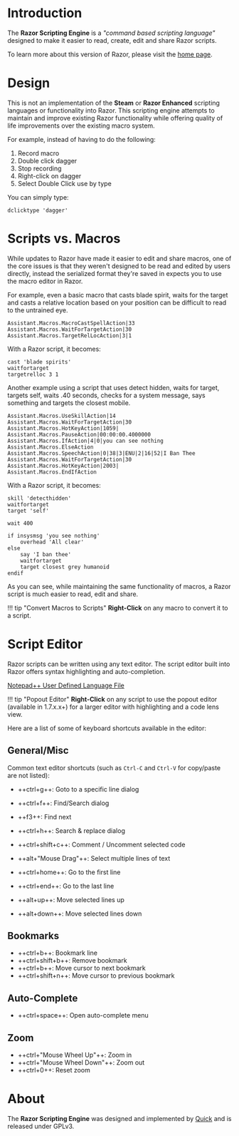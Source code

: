 # Introduction

The **Razor Scripting Engine** is a _"command based scripting language"_ designed to make it easier to read, create, edit and share Razor scripts.

To learn more about this version of Razor, please visit the [home page](http://www.razorce.com).

# Design

This is not an implementation of the **Steam** or **Razor Enhanced** scripting languages or functionality into Razor. This scripting engine attempts to maintain and improve existing Razor functionality while offering quality of life improvements over the existing macro system.

For example, instead of having to do the following:

1. Record macro
2. Double click dagger
3. Stop recording
4. Right-click on dagger
5. Select Double Click use by type

You can simply type:

```vim
dclicktype 'dagger'
```

# Scripts vs. Macros

While updates to Razor have made it easier to edit and share macros, one of the core issues is that they weren't designed to be read and edited by users directly, instead the serialized format they're saved in expects you to use the macro editor in Razor.

For example, even a basic macro that casts blade spirit, waits for the target and casts a relative location based on your position can be difficult to read to the untrained eye.

```vim
Assistant.Macros.MacroCastSpellAction|33
Assistant.Macros.WaitForTargetAction|30
Assistant.Macros.TargetRelLocAction|3|1
```

With a Razor script, it becomes:

```vim
cast 'blade spirits'
waitfortarget
targetrelloc 3 1
```

Another example using a script that uses detect hidden, waits for target, targets self, waits .40 seconds, checks for a system message, says something and targets the closest mobile.

```vim
Assistant.Macros.UseSkillAction|14
Assistant.Macros.WaitForTargetAction|30
Assistant.Macros.HotKeyAction|1059|
Assistant.Macros.PauseAction|00:00:00.4000000
Assistant.Macros.IfAction|4|0|you can see nothing
Assistant.Macros.ElseAction
Assistant.Macros.SpeechAction|0|38|3|ENU|2|16|52|I Ban Thee
Assistant.Macros.WaitForTargetAction|30
Assistant.Macros.HotKeyAction|2003|
Assistant.Macros.EndIfAction
```

With a Razor script, it becomes:

```vim
skill 'detecthidden'
waitfortarget
target 'self'

wait 400

if insysmsg 'you see nothing'
    overhead 'All clear'
else
    say 'I ban thee'
    waitfortarget
    target closest grey humanoid
endif
```

As you can see, while maintaining the same functionality of macros, a Razor script is much easier to read, edit and share.

!!! tip "Convert Macros to Scripts"
    **Right-Click** on any macro to convert it to a script.

# Script Editor

Razor scripts can be written using any text editor. The script editor built into Razor offers syntax highlighting and auto-completion.

[Notepad++ User Defined Language File]()

!!! tip "Popout Editor"
    **Right-Click** on any script to use the popout editor (available in 1.7.x.x+) for a larger editor with highlighting and a code lens view.

Here are a list of some of keyboard shortcuts available in the editor:

## General/Misc

Common text editor shortcuts (such as `Ctrl-C` and `Ctrl-V` for copy/paste are not listed):

- ++ctrl+g++: Goto to a specific line dialog

- ++ctrl+f++: Find/Search dialog
- ++f3++: Find next
- ++ctrl+h++: Search & replace dialog
- ++ctrl+shift+c++: Comment / Uncomment selected code
- ++alt+"Mouse Drag"++: Select multiple lines of text
- ++ctrl+home++: Go to the first line
- ++ctrl+end++: Go to the last line
- ++alt+up++: Move selected lines up
- ++alt+down++: Move selected lines down

## Bookmarks

- ++ctrl+b++: Bookmark line
- ++ctrl+shift+b++: Remove bookmark
- ++ctrl+b++: Move cursor to next bookmark
- ++ctrl+shift+n++: Move cursor to previous bookmark

## Auto-Complete

- ++ctrl+space++: Open auto-complete menu

## Zoom

- ++ctrl+"Mouse Wheel Up"++: Zoom in
- ++ctrl+"Mouse Wheel Down"++: Zoom out
- ++ctrl+0++: Reset zoom

# About

The **Razor Scripting Engine** was designed and implemented by [Quick](https://github.com/markdwags) and is released under GPLv3.